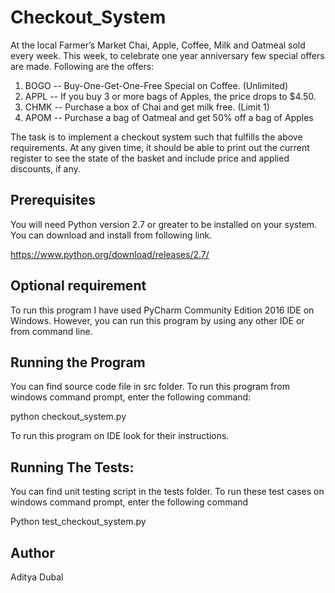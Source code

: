 # Checkout_System

At the local Farmer’s Market Chai, Apple, Coffee, Milk and Oatmeal sold every week. This week, to celebrate one year anniversary few special offers are made. Following are the offers:
1. BOGO -- Buy-One-Get-One-Free Special on Coffee. (Unlimited)
2. APPL -- If you buy 3 or more bags of Apples, the price drops to $4.50.
3. CHMK -- Purchase a box of Chai and get milk free. (Limit 1)
4. APOM -- Purchase a bag of Oatmeal and get 50% off a bag of Apples

The task is to implement a checkout system such that fulfills the above requirements.
At any given time, it should be able to print out the current register to see the state of the basket and include price and applied discounts, if any.

## Prerequisites

You will need Python version 2.7 or greater to be installed on your system.
You can download and install from following link.

https://www.python.org/download/releases/2.7/

## Optional requirement

To run this program I have used PyCharm Community Edition 2016 IDE on Windows. However, you can run this program by using any other IDE or from command line.

## Running the Program
You can find source code file in src folder. To run this program from windows command prompt, enter the following command:

python checkout_system.py

To run this program on IDE look for their instructions.

## Running The Tests:
You can find unit testing script in the tests folder. To run these test cases on windows command prompt, enter the following command

Python test_checkout_system.py

## Author
Aditya Dubal
